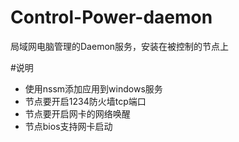 # Control-Power-daemon
局域网电脑管理的Daemon服务，安装在被控制的节点上

#说明
- 使用nssm添加应用到windows服务
- 节点要开启1234防火墙tcp端口
- 节点要开启网卡的网络唤醒
- 节点bios支持网卡启动
